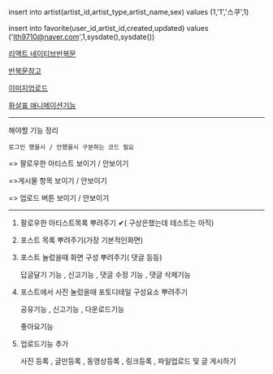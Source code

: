 ﻿insert into artist(artist_id,artist_type,artist_name,sex)
values (1,'1','스쿠',1)

insert into favorite(user_id,artist_id,created,updated)
values ('lth9710@naver.com',1,sysdate(),sysdate())


[리액트 네이티브반복문](https://stackoverflow.com/questions/34648738/loop-in-react-native)


[반복문참고](stackoverflow.com/questions/22876978/loop-inside-react-jsx)


[이미지업로드](https://heartbeat.fritz.ai/how-to-upload-images-in-a-react-native-app-4cca03ded855)


[화살표 애니메이션기능](https://stackoverflow.com/questions/51926189/scroll-to-a-position-and-set-left-right-arrow-in-react-native)

----

해야할 기능 정리

	로그인 했을시 / 안했을시 구분하는 코드 필요


=> 팔로우한 아티스트 보이기 / 안보이기


=>게시물 항목 보이기 / 안보이기


=> 업로드 버튼 보이기 / 안보이기


----

1. 팔로우한 아티스트목록 뿌려주기  ✔( 구상은했는데 테스트는 아직)


2. 포스트 목록 뿌려주기(가장 기본적인화면)


3. 포스트 눌렀을때 화면 구성 뿌려주기( 댓글 등등) 

	답글달기 기능 , 신고기능 , 댓글 수정 기능 , 댓글 삭제기능 


4. 포스트에서 사진 눌렀을때 포토디테일 구성요소 뿌려주기


	공유기능 , 신고기능 , 다운로드기능


	좋아요기능


5. 업로드기능 추가


	사진 등록 , 글만등록 , 동영상등록 , 링크등록 , 파일업로드 및 글 게시하기

